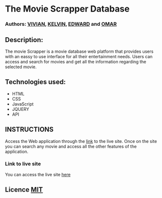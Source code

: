 # The Movie Scrapper Database

### Authors: [VIVIAN](https://github.com/vivianotieno7), [KELVIN](https://github.com/kelvin-daniel/), [EDWARD](https://github.com/KoomeA/) and [OMAR](https://github.com/Ombajo )


## Description:

The movie Scrapper is a movie database web platform that provides users with an eassy to use interface for all their entertainment needs. 
Users can access and search for movies and get all the information regarding the selected movie.

## Technologies used:
- HTML
- CSS
- JavaScript
- JQUERY
- API

## INSTRUCTIONS
Access the Web application through the [link](koomea.github.io/moviedb/) to the live site. Once on the site you can search any movie and access all the other features of the application.

### Link to live site
You can access the live site [here](koomea.github.io/moviedb/)

## Licence [MIT](https://raw.githubusercontent.com/KoomeA/movieDB/master/LICENCE)
